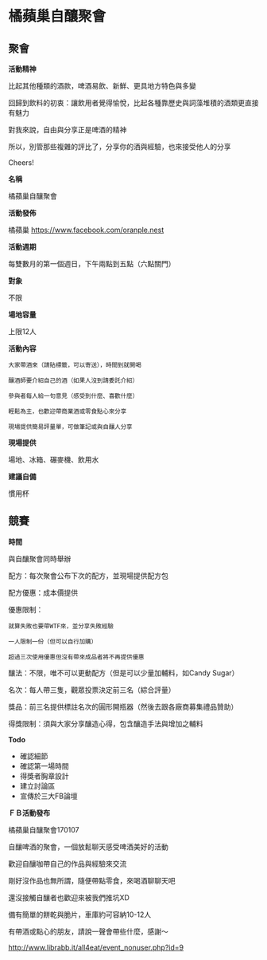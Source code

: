 # 橘蘋巢自釀聚會

## 聚會

**活動精神**

比起其他種類的酒款，啤酒易飲、新鮮、更具地方特色與多變

回歸到飲料的初衷：讓飲用者覺得愉悅，比起各種靠歷史與詞藻堆積的酒類更直接有魅力

對我來說，自由與分享正是啤酒的精神

所以，別管那些複雜的評比了，分享你的酒與經驗，也來接受他人的分享

Cheers!

**名稱**

橘蘋巢自釀聚會

**活動發佈**

橘蘋巢 [](https://www.facebook.com/oranple.nest)https://www.facebook.com/oranple.nest

**活動週期**

每雙數月的第一個週日，下午兩點到五點（六點關門）

**對象**

不限

**場地容量**

上限12人

**活動內容**

    大家帶酒來（請貼標籤，可以寄送），時間到就開喝

    釀酒師要介紹自己的酒（如果人沒到請委託介紹）

    參與者每人給一句意見（感受到什麼、喜歡什麼）

    輕鬆為主，也歡迎帶商業酒或零食點心來分享

    現場提供簡易評量單，可做筆記或與自釀人分享

**現場提供**

場地、冰箱、碾麥機、飲用水

**建議自備**

慣用杯



## 競賽

**時間**

與自釀聚會同時舉辦

配方：每次聚會公布下次的配方，並現場提供配方包

配方優惠：成本價提供

優惠限制：

    就算失敗也要帶WTF來，並分享失敗經驗

    一人限制一份（但可以自行加購）

    超過三次使用優惠但沒有帶來成品者將不再提供優惠

釀法：不限，唯不可以更動配方（但是可以少量加輔料，如Candy Sugar）

名次：每人帶三隻，觀眾投票決定前三名（綜合評量）

獎品：前三名提供標註名次的圓形開瓶器（然後去跟各廠商募集禮品贊助）

得獎限制：須與大家分享釀造心得，包含釀造手法與增加之輔料

**Todo**

*   確認細節
*   確認第一場時間
*   得獎者胸章設計
*   建立討論區
*   宣傳於三大FB論壇

**ＦＢ活動發布**

橘蘋巢自釀聚會170107

自釀啤酒的聚會，一個放鬆聊天感受啤酒美好的活動

歡迎自釀咖帶自己的作品與經驗來交流

剛好沒作品也無所謂，隨便帶點零食，來喝酒聊聊天吧

還沒接觸自釀者也歡迎來被我們推坑XD

備有簡單的餅乾與脆片，車庫約可容納10-12人

有帶酒或點心的朋友，請說一聲會帶些什麼，感謝～

[](http://www.librabb.it/all4eat/event_nonuser.php?id=9)http://www.librabb.it/all4eat/event_nonuser.php?id=9